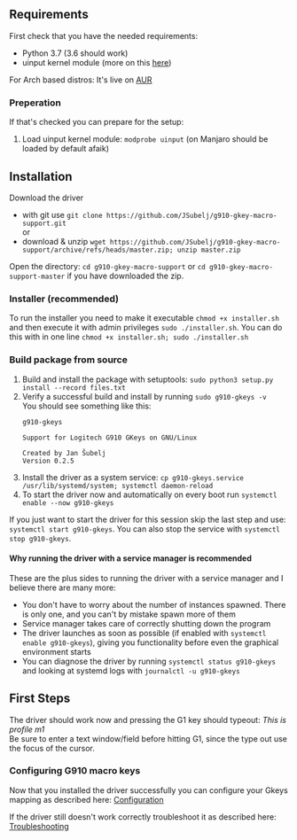 ## Requirements
First check that you have the needed requirements:
 - Python 3.7 (3.6 should work)
 - uinput kernel module (more on this [here](http://tjjr.fi/sw/python-uinput/#Usage))

For Arch based distros: It's live on [AUR](https://aur.archlinux.org/packages/g910-gkeys-git/)

### Preperation
If that's checked you can prepare for the setup:
 1. Load uinput kernel module: `modprobe uinput` (on Manjaro should be loaded by default afaik)
 
## Installation  
Download the driver  
- with git use `git clone https://github.com/JSubelj/g910-gkey-macro-support.git`  
or
- download & unzip `wget https://github.com/JSubelj/g910-gkey-macro-support/archive/refs/heads/master.zip; unzip master.zip`  

Open the directory: `cd g910-gkey-macro-support` or `cd g910-gkey-macro-support-master` if you have downloaded the zip.

### Installer (recommended)
To run the installer you need to make it executable `chmod +x installer.sh` and then execute it with admin privileges `sudo ./installer.sh`. You can do this with in one line `chmod +x installer.sh; sudo ./installer.sh`

### Build package from source
1. Build and install the package with setuptools: `sudo python3 setup.py install --record files.txt`
2. Verify a successful build and install by running `sudo g910-gkeys -v`  
    You should see something like this:
      ```
      g910-gkeys
      
      Support for Logitech G910 GKeys on GNU/Linux
      
      Created by Jan Šubelj
      Version 0.2.5
      ```
3. Install the driver as a system service: `cp g910-gkeys.service /usr/lib/systemd/system; systemctl daemon-reload`
4. To start the driver now and automatically on every boot run `systemctl enable --now g910-gkeys`
 
If you just want to start the driver for this session skip the last step and use: `systemctl start g910-gkeys`. You can also stop the service with `systemctl stop g910-gkeys`.

#### Why running the driver with a service manager is recommended
These are the plus sides to running the driver with a service manager and I believe there are many more:
- You don't have to worry about the number of instances spawned. There is only one, and you can't by mistake spawn more of them
- Service manager takes care of correctly shutting down the program
- The driver launches as soon as possible (if enabled with `systemctl enable g910-gkeys`), giving you functionality before even the graphical environment starts
- You can diagnose the driver by running `systemctl status g910-gkeys` and looking at systemd logs with `journalctl -u g910-gkeys`

## First Steps
The driver should work now and pressing the G1 key should typeout: *This is profile m1*  
Be sure to enter a text window/field before hitting G1, since the type out use the focus of the cursor.

### Configuring G910 macro keys
Now that you installed the driver successfully you can configure your Gkeys mapping as described here: [Configuration](https://github.com/JSubelj/g910-gkey-macro-support/wiki/Configuration)

If the driver still doesn't work correctly troubleshoot it as described here: [Troubleshooting](https://github.com/JSubelj/g910-gkey-macro-support/wiki/Troubleshooting)


